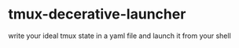 # tmux-decerative-launcher
write your ideal tmux state in a yaml file and launch it from your shell
